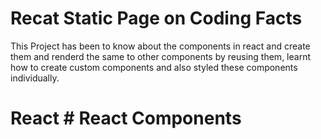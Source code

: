 # Recat Static Page on Coding Facts

This Project has been to know about the components in react and create them and renderd the same to other components by reusing them, learnt how to create custom components and also styled these components individually.

# React # React Components




